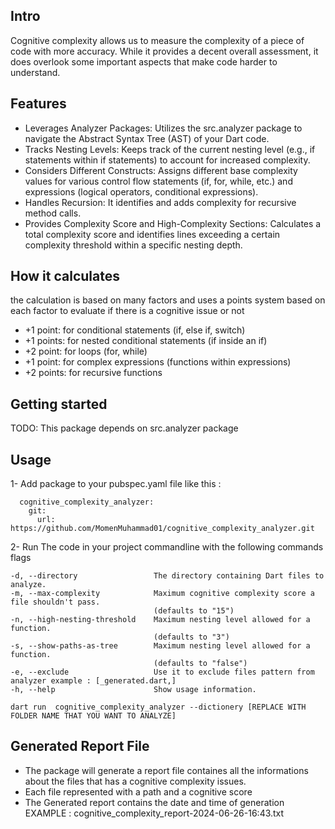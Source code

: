 ## Intro

Cognitive complexity allows us to measure the complexity of a piece of code with more accuracy. While it provides a decent overall assessment, it does overlook some important aspects that make code harder to understand.

## Features
- Leverages Analyzer Packages: Utilizes the src.analyzer package to navigate the Abstract Syntax Tree (AST) of your Dart code.
- Tracks Nesting Levels: Keeps track of the current nesting level (e.g., if statements within if statements) to account for increased complexity.
- Considers Different Constructs: Assigns different base complexity values for various control flow statements (if, for, while, etc.) and expressions (logical operators, conditional expressions).
- Handles Recursion: It identifies and adds complexity for recursive method calls.
- Provides Complexity Score and High-Complexity Sections: Calculates a total complexity score and identifies lines exceeding a certain complexity threshold within a specific nesting depth.

## How it calculates

the calculation is based on many factors and uses a points system based on each factor to evaluate if there is a cognitive issue or not

- +1 point: for conditional statements (if, else if, switch)
- +1 points: for nested conditional statements (if inside an if)
- +2 point: for loops (for, while)
- +1 point: for complex expressions (functions within expressions)
- +2 points: for recursive functions

## Getting started

TODO: This package depends on src.analyzer package

## Usage

1- Add package to your pubspec.yaml file like this : 

```
  cognitive_complexity_analyzer:
    git:
      url: https://github.com/MomenMuhammad01/cognitive_complexity_analyzer.git
```
2- Run The code in your project commandline with the following commands flags


```All Commands Flags 
-d, --directory                 The directory containing Dart files to analyze.
-m, --max-complexity            Maximum cognitive complexity score a file shouldn't pass.
                                (defaults to "15")
-n, --high-nesting-threshold    Maximum nesting level allowed for a function.
                                (defaults to "3")
-s, --show-paths-as-tree        Maximum nesting level allowed for a function.
                                (defaults to "false")
-e, --exclude                   Use it to exclude files pattern from analyzer example : [_generated.dart,]
-h, --help                      Show usage information.
```

```Command Example
dart run  cognitive_complexity_analyzer --dictionery [REPLACE WITH FOLDER NAME THAT YOU WANT TO ANALYZE]
```




## Generated Report File

- The package will generate a report file containes all the informations about the files that has a cognitive complexity issues.
- Each file represented with a path and a cognitive score
- The Generated report contains the date and time of generation EXAMPLE : cognitive_complexity_report-2024-06-26-16:43.txt

